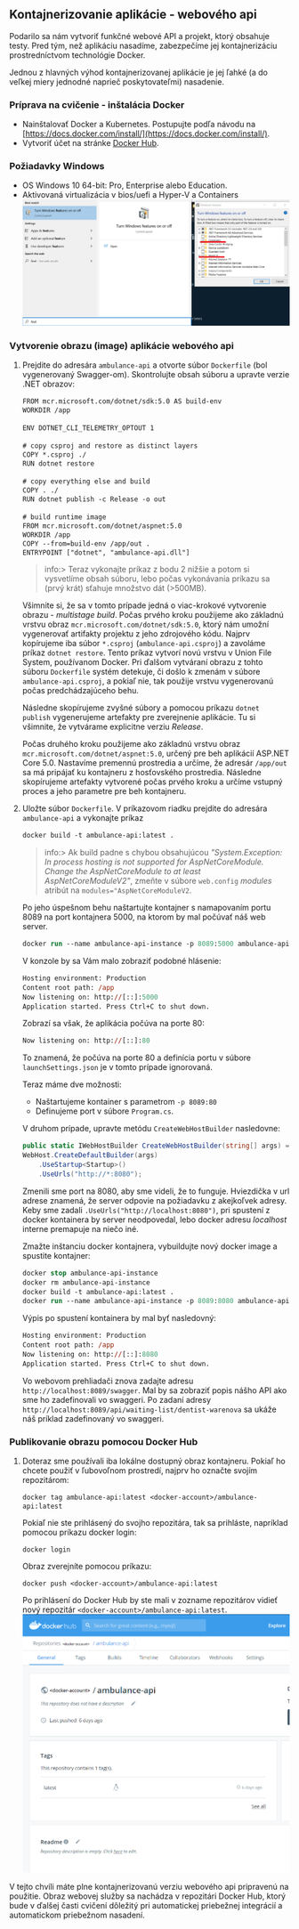 ## Kontajnerizovanie aplikácie - webového api

Podarilo sa nám vytvoriť funkčné webové API a projekt, ktorý obsahuje testy.
Pred tým, než aplikáciu nasadíme, zabezpečíme jej kontajnerizáciu prostredníctvom
technológie Docker.

Jednou z hlavných výhod kontajnerizovanej aplikácie je jej ľahké (a do veľkej miery
jednodné naprieč poskytovateľmi) nasadenie.

### Príprava na cvičenie - inštalácia Docker

* Nainštalovať Docker a Kubernetes. Postupujte podľa návodu na 
[https://docs.docker.com/install/](https://docs.docker.com/install/).
* Vytvoriť účet na stránke [Docker Hub](https://hub.docker.com/).

### Požiadavky Windows

* OS Windows 10 64-bit: Pro, Enterprise alebo Education.
* Aktivovaná virtualizácia v bios/uefi a Hyper-V a Containers  
    ![Konfigurácia Windows pre potreby Docker for Desktop](./img/dojo-17-activate-hyperv-and-containers.png)

### Vytvorenie obrazu (image) aplikácie webového api

1. Prejdite do adresára `ambulance-api` a otvorte súbor `Dockerfile` (bol vygenerovaný Swagger-om).
    Skontrolujte obsah súboru a upravte verzie .NET obrazov:

    ```docker
    FROM mcr.microsoft.com/dotnet/sdk:5.0 AS build-env
    WORKDIR /app

    ENV DOTNET_CLI_TELEMETRY_OPTOUT 1

    # copy csproj and restore as distinct layers
    COPY *.csproj ./
    RUN dotnet restore

    # copy everything else and build
    COPY . ./
    RUN dotnet publish -c Release -o out

    # build runtime image
    FROM mcr.microsoft.com/dotnet/aspnet:5.0
    WORKDIR /app
    COPY --from=build-env /app/out .
    ENTRYPOINT ["dotnet", "ambulance-api.dll"]
    ```

    >info:> Teraz vykonajte príkaz z bodu 2 nižšie a potom si vysvetlíme obsah súboru,
    > lebo počas vykonávania príkazu sa (prvý krát) sťahuje množstvo dát (>500MB).

    Všimnite si, že sa v tomto prípade jedná o viac-krokové vytvorenie obrazu - _multistage build_.
    Počas prvého kroku použijeme ako základnú vrstvu obraz `mcr.microsoft.com/dotnet/sdk:5.0`,
    ktorý nám umožní vygenerovať artifakty projektu z jeho zdrojového kódu. Najprv
    kopírujeme iba súbor `*.csproj` (`ambulance-api.csproj`) a zavoláme príkaz
    `dotnet restore`. Tento príkaz vytvorí novú vrstvu v Union File System,
    používanom Docker. Pri ďalšom vytváraní obrazu z tohto súboru `Dockerfile`
    systém detekuje, či došlo k zmenám v súbore `ambulance-api.csproj`, a pokiaľ
    nie, tak použije vrstvu vygenerovanú počas predchádzajúceho behu.

    Následne skopírujeme zvyšné súbory a pomocou príkazu `dotnet publish` vygenerujeme
    artefakty pre zverejnenie aplikácie. Tu si všimnite, že vytvárame explicitne
    verziu _Release_.

    Počas druhého kroku použijeme ako základnú vrstvu obraz `mcr.microsoft.com/dotnet/aspnet:5.0`,
    určený pre beh aplikácií ASP.NET Core 5.0. Nastavíme premennú prostredia a určíme,
    že adresár `/app/out` sa má pripájať ku kontajneru z hosťovského prostredia.
    Následne skopírujeme artefakty vytvorené počas prvého kroku a určíme vstupný
    proces a jeho parametre pre beh kontajneru.

2. Uložte súbor `Dockerfile`. V príkazovom riadku prejdite do adresára `ambulance-api` a vykonajte príkaz

    ```ps
    docker build -t ambulance-api:latest .
    ```

    >info:> Ak build padne s chybou obsahujúcou _"System.Exception: In process
    > hosting is not supported for AspNetCoreModule. Change the AspNetCoreModule
    > to at least AspNetCoreModuleV2"_, zmeňte v súbore `web.config` _modules_
    > atribút na `modules="AspNetCoreModuleV2`.

    Po jeho úspešnom behu naštartujte kontajner s namapovaním portu 8089 na port
    kontajnera 5000, na ktorom by mal počúvať náš web server.

    ```ps
    docker run --name ambulance-api-instance -p 8089:5000 ambulance-api:latest
    ```

    V konzole by sa Vám malo zobraziť podobné hlásenie:

    ```ps
    Hosting environment: Production
    Content root path: /app
    Now listening on: http://[::]:5000
    Application started. Press Ctrl+C to shut down.
    ```

    Zobrazí sa však, že aplikácia počúva na porte 80:

    ```ps
    Now listening on: http://[::]:80
    ```

    To znamená, že počúva na porte 80 a definícia portu v súbore `launchSettings.json`
    je v tomto prípade ignorovaná.

    Teraz máme dve možnosti:
    * Naštartujeme kontainer s parametrom `-p 8089:80`
    * Definujeme port v súbore `Program.cs`.

    V druhom prípade, upravte metódu `CreateWebHostBuilder` nasledovne:

    ```cs
    public static IWebHostBuilder CreateWebHostBuilder(string[] args) =>
    WebHost.CreateDefaultBuilder(args)
        .UseStartup<Startup>()
        .UseUrls("http://*:8080");
    ```

    Zmenili sme port na 8080, aby sme videli, že to funguje. Hviezdička v url
    adrese znamená, že server odpovie na požiadavku z akejkoľvek
    adresy. Keby sme zadali `.UseUrls("http://localhost:8080")`, pri spustení
    z docker kontainera by server neodpovedal, lebo docker adresu _localhost_ interne
    premapuje na niečo iné.

    Zmažte inštanciu docker kontajnera, vybuildujte nový docker image a spustite kontajner:

    ```ps
    docker stop ambulance-api-instance
    docker rm ambulance-api-instance
    docker build -t ambulance-api:latest .
    docker run --name ambulance-api-instance -p 8089:8080 ambulance-api:latest
    ```

    Výpis po spustení kontainera by mal byť nasledovný:

    ```ps
    Hosting environment: Production
    Content root path: /app
    Now listening on: http://[::]:8080
    Application started. Press Ctrl+C to shut down.
    ```

    Vo webovom prehliadači znova zadajte adresu `http://localhost:8089/swagger`. Mal by
    sa zobraziť popis nášho API ako sme ho zadefinovali vo swaggeri.
    Po zadaní adresy `http://localhost:8089/api/waiting-list/dentist-warenova` sa
    ukáže náš príklad zadefinovaný vo swaggeri.

### Publikovanie obrazu pomocou Docker Hub

1. Doteraz sme používali iba lokálne dostupný obraz kontajneru. Pokiaľ ho chcete
    použiť v ľubovoľnom prostredí, najprv ho označte svojím repozitárom:

    ```docker
    docker tag ambulance-api:latest <docker-account>/ambulance-api:latest
    ```

    Pokiaľ nie ste prihlásený do svojho repozitára, tak sa prihláste, napríklad
    pomocou príkazu docker login:

    ```docker
    docker login
    ```

    Obraz zverejníte pomocou príkazu:

    ```docker
    docker push <docker-account>/ambulance-api:latest
    ```

    Po prihlásení do Docker Hub by ste mali v zozname repozitárov vidieť nový repozitár
    `<docker-account>/ambulance-api:latest`.
    ![Docker Hub informácie o binárnom obraze](./img/dojo-19-dockerhub-repo.png)

V tejto chvíli máte plne kontajnerizovanú verziu webového api pripravenú na použitie.
Obraz webovej služby sa nachádza v repozitári Docker Hub, ktorý bude v ďalšej časti cvičení
dôležitý pri automatickej priebežnej integrácií a automatickom priebežnom nasadení.
